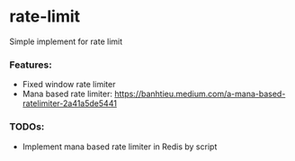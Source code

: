 # rate-limit
Simple implement for rate limit

### Features:
- Fixed window rate limiter
- Mana based rate limiter: https://banhtieu.medium.com/a-mana-based-ratelimiter-2a41a5de5441

### TODOs:
- Implement mana based rate limiter in Redis by script
